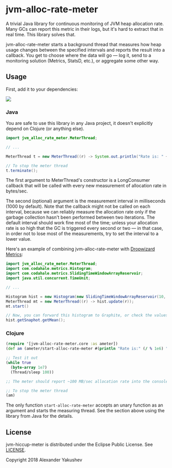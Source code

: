 # jvm-alloc-rate-meter

A trivial Java library for continuous monitoring of JVM heap allocation rate.
Many GCs can report this metric in their logs, but it's hard to extract that in
real time. This library solves that.

jvm-alloc-rate-meter starts a background thread that measures how heap usage
changes between the specified intervals and reports the result into a callback.
You get to choose where the data will go — log it, send to a monitoring solution
(Metrics, StatsD, etc.), or aggregate some other way.

## Usage

First, add it to your dependencies:

[![](https://clojars.org/com.clojure-goes-fast/jvm-alloc-rate-meter/latest-version.svg)](https://clojars.org/com.clojure-goes-fast/jvm-alloc-rate-meter)

### Java

You are safe to use this library in any Java project, it doesn't explicitly
depend on Clojure (or anything else).

```java
import jvm_alloc_rate_meter.MeterThread;

// ...

MeterThread t = new MeterThread((r) -> System.out.println("Rate is: " + (r / 1e6) + " MB/sec"));

// To stop the meter thread
t.terminate();
```

The first argument to MeterThread's constructor is a LongConsumer callback that
will be called with every new measurement of allocation rate in bytes/sec.

The second (optional) argument is the measurement interval in milliseconds (1000
by default). Note that the callback might not be called on each interval,
because we can reliably measure the allocation rate only if the garbage
collection hasn't been performed between two iterations. The default interval
should work fine most of the time; unless your allocation rate is so high that
the GC is triggered every second or two — in that case, in order not to lose
most of the measurements, try to set the interval to a lower value.

Here's an example of combining jvm-alloc-rate-meter with [Dropwizard
Metrics](https://github.com/dropwizard/metrics):

```java
import jvm_alloc_rate_meter.MeterThread;
import com.codahale.metrics.Histogram;
import com.codahale.metrics.SlidingTimeWindowArrayReservoir;
import java.util.concurrent.TimeUnit;

// ...

Histogram hist = new Histogram(new SlidingTimeWindowArrayReservoir(10, TimeUnit.SECONDS));
MeterThread mt = new MeterThread((r) -> hist.update(r));
mt.start()

// Now, you can forward this histogram to Graphite, or check the values manually, e.g.:
hist.getSnaphot.getMean();
```

### Clojure

```clj
(require '[jvm-alloc-rate-meter.core :as ameter])
(def am (ameter/start-alloc-rate-meter #(println "Rate is:" (/ % 1e6) "MB/sec")))

;; Test it out
(while true
  (byte-array 1e7)
  (Thread/sleep 100))

;; The meter should report ~100 MB/sec allocation rate into the console.

;; To stop the meter thread
(am)
```

The only function `start-alloc-rate-meter` accepts an unary function as an
argument and starts the measuring thread. See the section above using the
library from Java for the details.

## License

jvm-hiccup-meter is distributed under the Eclipse Public License. See
[LICENSE](LICENSE).

Copyright 2018 Alexander Yakushev
